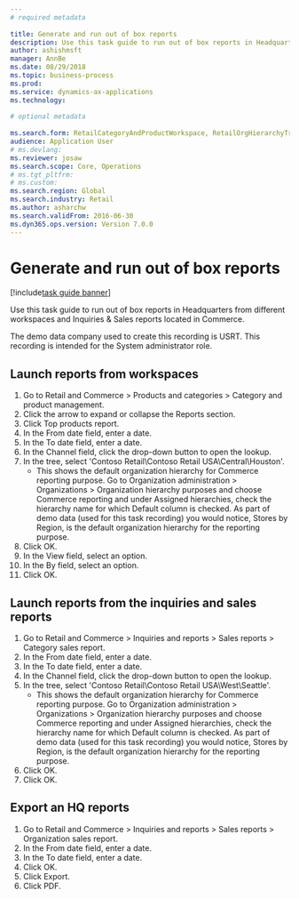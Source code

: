 ```yaml
--- 
# required metadata 
 
title: Generate and run out of box reports
description: Use this task guide to run out of box reports in Headquarters from different workspaces and Inquiries & Sales reports located in Commerce. 
author: ashishmsft
manager: AnnBe 
ms.date: 08/29/2018
ms.topic: business-process 
ms.prod:  
ms.service: dynamics-ax-applications 
ms.technology:  
 
# optional metadata 
 
ms.search.form: RetailCategoryAndProductWorkspace, RetailOrgHierarchyTreeLookup, SrsReportViewerForm   
audience: Application User 
# ms.devlang:  
ms.reviewer: josaw
ms.search.scope: Core, Operations 
# ms.tgt_pltfrm:  
# ms.custom:  
ms.search.region: Global
ms.search.industry: Retail
ms.author: asharchw
ms.search.validFrom: 2016-06-30 
ms.dyn365.ops.version: Version 7.0.0 
---
```

# Generate and run out of box reports

[!include[task guide banner](../includes/task-guide-banner.md)]

Use this task guide to run out of box reports in Headquarters from different workspaces and Inquiries & Sales reports located in Commerce.

The demo data company used to create this recording is USRT. This recording is intended for the System administrator role.

## Launch reports from workspaces
1. Go to Retail and Commerce > Products and categories > Category and product management.
2. Click the arrow to expand or collapse the Reports section.
3. Click Top products report.
4. In the From date field, enter a date.
5. In the To date field, enter a date.
6. In the Channel field, click the drop-down button to open the lookup.
7. In the tree, select 'Contoso Retail\Contoso Retail USA\Central\Houston'.
    * This shows the default organization hierarchy for Commerce reporting purpose.   Go to Organization administration > Organizations > Organization hierarchy purposes and choose Commerce reporting and under Assigned hierarchies, check the hierarchy name for which Default column is checked. As part of demo data (used for this task recording) you would notice, Stores by Region, is the default organization hierarchy for the reporting purpose.     
8. Click OK.
9. In the View field, select an option.
10. In the By field, select an option.
11. Click OK.

## Launch reports from the inquiries and sales reports
1. Go to Retail and Commerce > Inquiries and reports > Sales reports > Category sales report.
2. In the From date field, enter a date.
3. In the To date field, enter a date.
4. In the Channel field, click the drop-down button to open the lookup.
5. In the tree, select 'Contoso Retail\Contoso Retail USA\West\Seattle'.
    * This shows the default organization hierarchy for Commerce reporting purpose. Go to Organization administration > Organizations > Organization hierarchy purposes and choose Commerce reporting and under Assigned hierarchies, check the hierarchy name for which Default column is checked. As part of demo data (used for this task recording) you would notice, Stores by Region, is the default organization hierarchy for the reporting purpose.     
6. Click OK.
7. Click OK.

## Export an HQ reports
1. Go to Retail and Commerce > Inquiries and reports > Sales reports > Organization sales report.
2. In the From date field, enter a date.
3. In the To date field, enter a date.
4. Click OK.
5. Click Export.
6. Click PDF.

